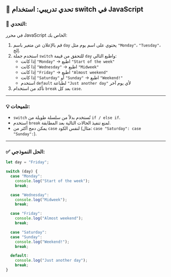 ## 🧪 تحدي تدريبي: استخدام switch في JavaScript

### 🎯 التحدي:

في محرر JavaScript الخاص بك:

1. قم بالإعلان عن متغير باسم `day` يحتوي على اسم يوم مثل `"Monday"`، `"Tuesday"`، إلخ.  
2. استخدم جملة `switch` للتحقق من قيمة `day` واطبع التالي:
   - إذا كانت `"Monday"` → اطبع `"Start of the week"`
   - إذا كانت `"Wednesday"` → اطبع `"Midweek"`
   - إذا كانت `"Friday"` → اطبع `"Almost weekend"`
   - إذا كانت `"Saturday"` أو `"Sunday"` → اطبع `"Weekend!"`
   - استخدم `default` لطباعة `"Just another day"` لأي يوم آخر
3. تأكد من استخدام `break` بعد كل `case`.

---

### 💡 تلميحات:

- `switch` تُستخدم بدلاً من سلسلة طويلة من `if / else if`.
- استخدم `break` لمنع تنفيذ الحالات التالية بعد المطابقة.
- يمكن دمج أكثر من `case` لنفس الكود (مثال: `case "Saturday": case "Sunday":`).

---

### ✅ الحل النموذجي:

```javascript
let day = "Friday";

switch (day) {
  case "Monday":
    console.log("Start of the week");
    break;

  case "Wednesday":
    console.log("Midweek");
    break;

  case "Friday":
    console.log("Almost weekend");
    break;

  case "Saturday":
  case "Sunday":
    console.log("Weekend!");
    break;

  default:
    console.log("Just another day");
    break;
}
```